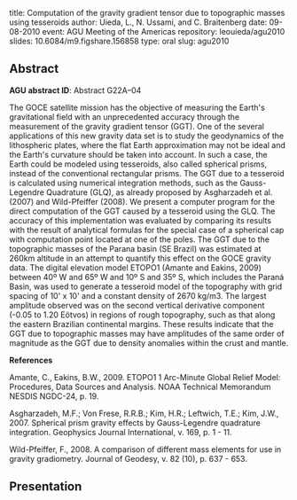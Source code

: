 title: Computation of the gravity gradient tensor due to topographic masses using tesseroids
author: Uieda, L., N. Ussami, and C. Braitenberg
date: 09-08-2010
event: AGU Meeting of the Americas
repository: leouieda/agu2010
slides: 10.6084/m9.figshare.156858
type: oral
slug: agu2010

## Abstract

**AGU abstract ID**: Abstract G22A–04


The GOCE satellite mission has the objective of measuring the Earth's
gravitational field with an unprecedented accuracy through the measurement of
the gravity gradient tensor (GGT). One of the several applications of this new
gravity data set is to study the geodynamics of the lithospheric plates, where
the flat Earth approximation may not be ideal and the Earth's curvature should
be taken into account. In such a case, the Earth could be modeled using
tesseroids, also called spherical prisms, instead of the conventional
rectangular prisms. The GGT due to a tesseroid is calculated using numerical
integration methods, such as the Gauss-Legendre Quadrature (GLQ), as already
proposed by Asgharzadeh et al. (2007) and Wild-Pfeiffer (2008). We present a
computer program for the direct computation of the GGT caused by a tesseroid
using the GLQ. The accuracy of this implementation was evaluated by comparing
its results with the result of analytical formulas for the special case of a
spherical cap with computation point located at one of the poles. The GGT due
to the topographic masses of the Parana basin (SE Brazil) was estimated at
260km altitude in an attempt to quantify this effect on the GOCE gravity data.
The digital elevation model ETOPO1 (Amante and Eakins, 2009) between 40º W and
65º W and 10º S and 35º S, which includes the Paraná Basin, was used to
generate a tesseroid model of the topography with grid spacing of 10' x 10' and
a constant density of 2670 kg/m3. The largest amplitude observed was on the
second vertical derivative component (-0.05 to 1.20 Eötvos) in regions of rough
topography, such as that along the eastern Brazilian continental margins. These
results indicate that the GGT due to topographic masses may have amplitudes of
the same order of magnitude as the GGT due to density anomalies within the
crust and mantle.

**References**

Amante, C., Eakins, B.W., 2009. ETOPO1 1 Arc-Minute Global Relief Model:
Procedures, Data Sources and Analysis. NOAA Technical Memorandum NESDIS
NGDC-24, p. 19.

Asgharzadeh, M.F.; Von Frese, R.R.B.; Kim, H.R.; Leftwich, T.E.; Kim, J.W.,
2007. Spherical prism gravity effects by Gauss-Legendre quadrature integration.
Geophysics Journal International, v. 169, p. 1 - 11.

Wild-Pfeiffer, F., 2008. A comparison of different mass elements for use in
gravity gradiometry. Journal of Geodesy, v. 82 (10), p. 637 - 653.

## Presentation

<script async class="speakerdeck-embed"
data-id="18e3bb4854244246909560431f2d9e24" data-ratio="1.33333333333333"
src="//speakerdeck.com/assets/embed.js"></script>
